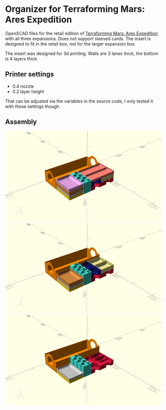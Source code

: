 # Organizer for Terraforming Mars: Ares Expedition

OpenSCAD files for the retail edition of [Terraforming Mars: Ares Expedition](https://boardgamegeek.com/boardgame/328871/terraforming-mars-ares-expedition) with all three expansions.
Does not support sleeved cards. The insert is designed to fit in the retail box, not for the larger expansion box. 

The insert was designed for 3d printing. Walls are 3 lanes thick, the bottom is 4 layers thick.

## Printer settings
  
- 0.4 nozzle
- 0.2 layer height

That can be adjusted via the variables in the source code, I only tested it with these settings though.

## Assembly

![assembly 1](./assembly_1.png)  
![assembly 2](./assembly_2.png)  
![assembly 3](./assembly_3.png)
